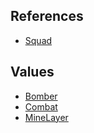 ## References
  * [Squad](RebellionSquad.md)

## Values
  * [Bomber](RebellionBomber.md)
  * [Combat](RebellionCombat.md)
  * [MineLayer](RebellionMineLayer.md)
